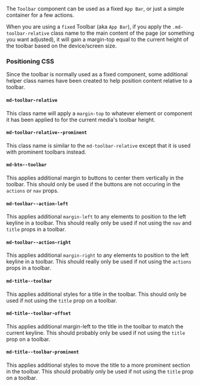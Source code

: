 The `Toolbar` component can be used as a fixed `App Bar`, or just a simple container
for a few actions.

When you are using a `fixed` Toolbar (aka `App Bar`), if you apply the `.md-toolbar-relative`
class name to the main content of the page (or something you want adjusted), it will
gain a margin-top equal to the current height of the toolbar based on the device/screen
size.

### Positioning CSS
Since the toolbar is normally used as a fixed component, some additional helper class names have been
created to help position content relative to a toolbar.

#### `md-toolbar-relative`
This class name will apply a `margin-top` to whatever element or component it has been applied to for the current
media's toolbar height.

#### `md-toolbar-relative--prominent`
This class name is similar to the `md-toolbar-relative` except that it is used with prominent toolbars instead.

#### `md-btn--toolbar`
This applies additional margin to buttons to center them vertically in the toolbar. This should only be used if
the buttons are not occuring in the `actions` or `nav` props.

#### `md-toolbar--action-left`
This applies additional `margin-left` to any elements to position to the left keyline in a toolbar. This should really
only be used if not using the `nav` and `title` props in a toolbar.

#### `md-toolbar--action-right`
This applies additional `margin-right` to any elements to position to the left keyline in a toolbar. This should really
only be used if not using the `actions` props in a toolbar.

#### `md-title--toolbar`
This applies additional styles for a title in the toolbar. This should only be used if not using the `title` prop
on a toolbar.

#### `md-title--toolbar-offset`
This applies additional margin-left to the title in the toolbar to match the current keyline. This should probably
only be used if not using the `title` prop on a toolbar.

#### `md-title--toolbar-prominent`
This applies additional styles to move the title to a more prominent section in the toolbar. This should probably
only be used if not using the `title` prop on a toolbar.
